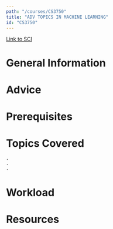```yaml
---
path: "/courses/CS3750"
title: "ADV TOPICS IN MACHINE LEARNING"
id: "CS3750"
---
```

[Link to SCI]("http://courses.sci.pitt.edu/courses/courses/view/CS-3750")

# General Information

# Advice


# Prerequisites
<!-- PREREQ_REPLACEMENT (Do not remove) -->

<!-- END PREREQ_REPLACEMENT (Do not remove) -->
# Topics Covered
	- 
	-
	-
# Workload

<!-- TESTIMONIALS
# Testimonials
This gets replaced with Gatsby, its
data comes from Google Sheets for easier
editing!
-->

# Resources
